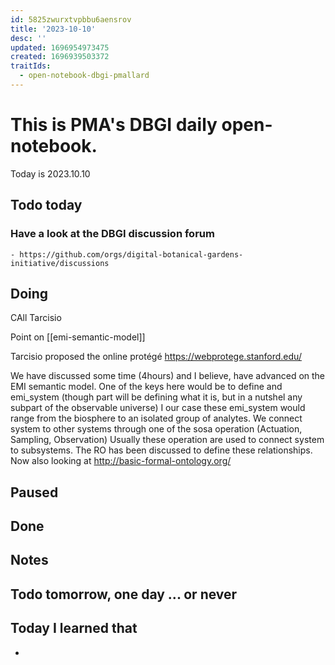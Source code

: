 ```yaml
---
id: 5825zwurxtvpbbu6aensrov
title: '2023-10-10'
desc: ''
updated: 1696954973475
created: 1696939503372
traitIds:
  - open-notebook-dbgi-pmallard
---
```



# This is PMA's DBGI daily open-notebook.

Today is 2023.10.10

## Todo today

### Have a look at the DBGI discussion forum
    - https://github.com/orgs/digital-botanical-gardens-initiative/discussions
###
###

## Doing

CAll Tarcisio 

Point on [[emi-semantic-model]]

Tarcisio proposed the online protégé 
https://webprotege.stanford.edu/


We have discussed some time (4hours) and I believe, have advanced on the EMI semantic model.
One of the keys here would be to define and emi_system (though part will be defining what it is, but in a nutshel any subpart of the observable universe)
I our case these emi_system would range from the biosphere to an isolated group of analytes. We connect system to other systems through one of the sosa operation (Actuation, Sampling, Observation)
Usually these operation are used to connect system to subsystems. The RO has been discussed to define these relationships.
Now also looking at http://basic-formal-ontology.org/




## Paused

## Done

## Notes

## Todo tomorrow, one day ... or never

###
###
###


## Today I learned that

-
